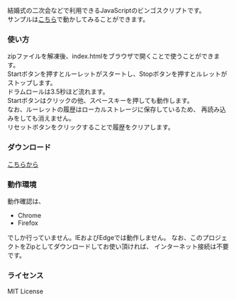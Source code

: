 結婚式の二次会などで利用できるJavaScriptのビンゴスクリプトです。  
サンプルは[こちら](http://sifue.github.io/partybingo/)で動かしてみることができます。

### 使い方
zipファイルを解凍後、index.htmlをブラウザで開くことで使うことができます。  
Startボタンを押すとルーレットがスタートし、Stopボタンを押すとルレットがストップします。  
ドラムロールは3.5秒ほど流れます。  
Startボタンはクリックの他、スペースキーを押しても動作します。  
なお、ルーレットの履歴はローカルストレージに保存しているため、
再読み込みをしても消えません。  
リセットボタンをクリックすることで履歴をクリアします。  

### ダウンロード
[こちらから](https://github.com/sifue/partybingo/archive/gh-pages.zip)

### 動作環境
動作確認は、

- Chrome
- Firefox

でしか行っていません。IEおよびEdgeでは動作しません。
なお、このプロジェクトをZipとしてダウンロードしてお使い頂ければ、
インターネット接続は不要です。

### ライセンス
MIT License